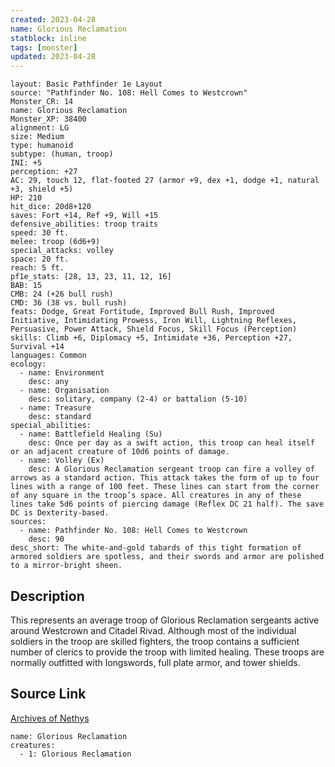 ```yaml
---
created: 2023-04-28
name: Glorious Reclamation
statblock: inline
tags: [monster]
updated: 2023-04-28
---
```

```statblock
layout: Basic Pathfinder 1e Layout
source: "Pathfinder No. 108: Hell Comes to Westcrown"
Monster_CR: 14
name: Glorious Reclamation
Monster_XP: 38400
alignment: LG
size: Medium
type: humanoid
subtype: (human, troop)
INI: +5
perception: +27
AC: 29, touch 12, flat-footed 27 (armor +9, dex +1, dodge +1, natural +3, shield +5)
HP: 210
hit_dice: 20d8+120
saves: Fort +14, Ref +9, Will +15
defensive_abilities: troop traits
speed: 30 ft.
melee: troop (6d6+9)
special_attacks: volley
space: 20 ft.
reach: 5 ft.
pf1e_stats: [28, 13, 23, 11, 12, 16]
BAB: 15
CMB: 24 (+26 bull rush)
CMD: 36 (38 vs. bull rush)
feats: Dodge, Great Fortitude, Improved Bull Rush, Improved Initiative, Intimidating Prowess, Iron Will, Lightning Reflexes, Persuasive, Power Attack, Shield Focus, Skill Focus (Perception)
skills: Climb +6, Diplomacy +5, Intimidate +36, Perception +27, Survival +14
languages: Common
ecology:
  - name: Environment
    desc: any
  - name: Organisation
    desc: solitary, company (2-4) or battalion (5-10)
  - name: Treasure
    desc: standard
special_abilities:
  - name: Battlefield Healing (Su)
    desc: Once per day as a swift action, this troop can heal itself or an adjacent creature of 10d6 points of damage.
  - name: Volley (Ex)
    desc: A Glorious Reclamation sergeant troop can fire a volley of arrows as a standard action. This attack takes the form of up to four lines with a range of 100 feet. These lines can start from the corner of any square in the troop’s space. All creatures in any of these lines take 5d6 points of piercing damage (Reflex DC 21 half). The save DC is Dexterity-based.
sources:
  - name: Pathfinder No. 108: Hell Comes to Westcrown
    desc: 90
desc_short: The white-and-gold tabards of this tight formation of armored soldiers are spotless, and their swords and armor are polished to a mirror-bright sheen.
```
## Description
This represents an average troop of Glorious Reclamation sergeants active around Westcrown and Citadel Rivad. Although most of the individual soldiers in the troop are skilled fighters, the troop contains a sufficient number of clerics to provide the troop with limited healing. These troops are normally outfitted with longswords, full plate armor, and tower shields.
## Source Link
[Archives of Nethys](https://aonprd.com/MonsterDisplay.aspx?ItemName=Glorious%20Reclamation)
```encounter-table
name: Glorious Reclamation
creatures:
  - 1: Glorious Reclamation
```

